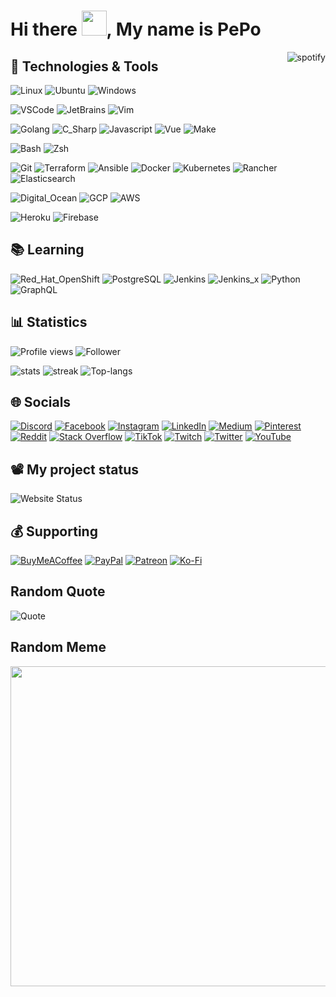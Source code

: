 # Hi there <img src="https://media.giphy.com/media/hvRJCLFzcasrR4ia7z/giphy.gif" width="40px">, My name is PePo

<a href="https://github.com/kittinan/spotify-github-profile" target="blank">
  <img align="right"
    src="https://spotify-github-profile.vercel.app/api/view?uid=21ynxbuyhbybbr4kvufqlpxca&cover_image=true"
    alt="spotify" />
</a>

## 🔧 Technologies & Tools

![Linux](https://img.shields.io/badge/OS-Linux-informational?style=flat&logo=linux&logoColor=white&color=DD6387)
![Ubuntu](https://img.shields.io/badge/OS-Ubuntu-informational?style=flat&logo=ubuntu&logoColor=white&color=DD6387)
![Windows](https://img.shields.io/badge/OS-Windows-informational?style=flat&logo=windows&logoColor=white&color=DD6387)

![VSCode](https://img.shields.io/badge/Editor-VSCode-informational?style=flat&logo=visual-studio-code&logoColor=white&color=DD6387)
![JetBrains](https://img.shields.io/badge/Editor-JetBrains-informational?style=flat&logo=jetbrains&logoColor=white&color=DD6387)
![Vim](https://img.shields.io/badge/Editor-Vim-informational?style=flat&logo=vim&logoColor=white&color=DD6387)

![Golang](https://img.shields.io/badge/Code-Golang-informational?style=flat&logo=go&logoColor=white&color=DD6387)
![C_Sharp](https://img.shields.io/badge/Code-C_Sharp-informational?style=flat&logo=c-sharp&logoColor=white&color=DD6387)
![Javascript](https://img.shields.io/badge/Code-Javascript-informational?style=flat&logo=javascript&logoColor=white&color=DD6387)
![Vue](https://img.shields.io/badge/Code-Vue.js-informational?style=flat&logo=vue.js&logoColor=white&color=DD6387)
![Make](https://img.shields.io/badge/Code-Make-informational?style=flat&logo=cmake&logoColor=white&color=DD6387)

![Bash](https://img.shields.io/badge/Shell-Bash-informational?style=flat&logo=gnu-bash&logoColor=white&color=DD6387)
![Zsh](https://img.shields.io/badge/Shell-Zsh-informational?style=flat&logo=gnu-bash&logoColor=white&color=DD6387)

![Git](https://img.shields.io/badge/Tools-Git-informational?style=flat&logo=git&logoColor=white&color=DD6387)
![Terraform](https://img.shields.io/badge/Tools-Terraform-informational?style=flat&logo=terraform&logoColor=white&color=DD6387)
![Ansible](https://img.shields.io/badge/Tools-Ansible-informational?style=flat&logo=ansible&logoColor=white&color=DD6387)
![Docker](https://img.shields.io/badge/Tools-Docker-informational?style=flat&logo=docker&logoColor=white&color=DD6387)
![Kubernetes](https://img.shields.io/badge/Tools-Kubernetes-informational?style=flat&logo=kubernetes&logoColor=white&color=DD6387)
![Rancher](https://img.shields.io/badge/Tools-Rancher-informational?style=flat&logo=rancher&logoColor=white&color=DD6387)
![Elasticsearch](https://img.shields.io/badge/Tools-Elasticsearch-informational?style=flat&logo=elasticsearch&logoColor=white&color=DD6387)

![Digital_Ocean](https://img.shields.io/badge/Cloud-Digital_Ocean-informational?style=flat&logo=digitalocean&logoColor=white&color=DD6387)
![GCP](https://img.shields.io/badge/Cloud-GCP-informational?style=flat&logo=google-cloud&logoColor=white&color=DD6387)
![AWS](https://img.shields.io/badge/Cloud-AWS-informational?style=flat&logo=amazon-aws&logoColor=white&color=DD6387)

![Heroku](https://img.shields.io/badge/PaaS-Heroku-informational?style=flat&logo=heroku&logoColor=white&color=DD6387)
![Firebase](https://img.shields.io/badge/PaaS-Firebase-informational?style=flat&logo=firebase&logoColor=white&color=DD6387)

## 📚 Learning

![Red_Hat_OpenShift](https://img.shields.io/badge/Tools-Red_Hat_OpenShift-informational?style=flat&logo=red-hat-open-shift&logoColor=white&color=DD6387)
![PostgreSQL](https://img.shields.io/badge/Tools-PostgreSQL-informational?style=flat&logo=postgresql&logoColor=white&color=DD6387)
![Jenkins](https://img.shields.io/badge/Tools-Jenkins-informational?style=flat&logo=jenkins&logoColor=white&color=DD6387)
![Jenkins_x](https://img.shields.io/badge/Tools-Jenkins_x-informational?style=flat&logo=jenkins-x&logoColor=white&color=DD6387)
![Python](https://img.shields.io/badge/Code-Python-informational?style=flat&logo=python&logoColor=white&color=DD6387)
![GraphQL](https://img.shields.io/badge/Code-GraphQL-informational?style=flat&logo=graphql&logoColor=white&color=DD6387)

## 📊 Statistics

![Profile views](https://gpvc.arturio.dev/pepodev)
![Follower](https://img.shields.io/github/followers/pepodev?style=for-the-badge)

![stats](https://github-readme-stats.vercel.app/api?username=pepodev&theme=dracula&hide_border=true&include_all_commits=true&count_private=true)
![streak](https://github-readme-streak-stats.herokuapp.com/?user=pepodev&theme=dracula&hide_border=true)
![Top-langs](https://github-readme-stats.vercel.app/api/top-langs/?username=pepodev&langs_count=10&layout=compact&card_width=445&theme=dracula&hide_border=true)

## 🌐 Socials

[![Discord](https://img.shields.io/badge/Discord-%237289DA.svg?logo=discord&logoColor=white)](htttps://discord.gg/KqzRrkd)
[![Facebook](https://img.shields.io/badge/Facebook-%231877F2.svg?logo=Facebook&logoColor=white)](https://facebook.com/pepodev)
[![Instagram](https://img.shields.io/badge/Instagram-%23E4405F.svg?logo=Instagram&logoColor=white)](https://instagram.com/pe._.px)
[![LinkedIn](https://img.shields.io/badge/LinkedIn-%230077B5.svg?logo=linkedin&logoColor=white)](https://linkedin.com/in/pepodev)
[![Medium](https://img.shields.io/badge/Medium-12100E?logo=medium&logoColor=white)](https://medium.com/@pepodev)
[![Pinterest](https://img.shields.io/badge/Pinterest-%23E60023.svg?logo=Pinterest&logoColor=white)](https://pinterest.com/PePoDev)
[![Reddit](https://img.shields.io/badge/Reddit-%23FF4500.svg?logo=Reddit&logoColor=white)](https://reddit.com/user/PePoDev)
[![Stack Overflow](https://img.shields.io/badge/-Stackoverflow-FE7A16?logo=stack-overflow&logoColor=white)](https://stackoverflow.com/users/8050644/pepodev)
[![TikTok](https://img.shields.io/badge/TikTok-%23000000.svg?logo=TikTok&logoColor=white)](https://tiktok.com/@pepodev)
[![Twitch](https://img.shields.io/badge/Twitch-%239146FF.svg?logo=Twitch&logoColor=white)](https://twitch.tv/pepo_dev)
[![Twitter](https://img.shields.io/badge/Twitter-%231DA1F2.svg?logo=Twitter&logoColor=white)](https://twitter.com/_pepodev)
[![YouTube](https://img.shields.io/badge/YouTube-%23FF0000.svg?logo=YouTube&logoColor=white)](https://youtube.com/channel/UCO8LdKpgkomYIKqCBbXMSIw)

## 📽️ My project status

![Website Status](https://img.shields.io/website?down_color=gray&down_message=down&label=pepo.dev&style=for-the-badge&up_color=green&up_message=up&url=https%3A%2F%2Fpepo.dev)

## 💰 Supporting

  [![BuyMeACoffee](https://img.shields.io/badge/Buy%20Me%20a%20Coffee-ffdd00?style=for-the-badge&logo=buy-me-a-coffee&logoColor=black)](https://buymeacoffee.com/pepodev) [![PayPal](https://img.shields.io/badge/PayPal-00457C?style=for-the-badge&logo=paypal&logoColor=white)](https://paypal.me/pepodev) [![Patreon](https://img.shields.io/badge/Patreon-F96854?style=for-the-badge&logo=patreon&logoColor=white)](https://patreon.com/pepodev) [![Ko-Fi](https://img.shields.io/badge/Ko--fi-F16061?style=for-the-badge&logo=ko-fi&logoColor=white)](https://ko-fi.com/pepodev)

## Random Quote

<img src="https://quotes-github-readme.vercel.app/api?type=horizontal&theme=radical" alt="Quote"/>

## Random Meme

<img src="https://random-memer.herokuapp.com/" width="512px"/>
